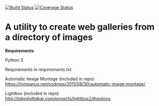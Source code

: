 [![Build Status](https://travis-ci.org/btnpushnmunky/pygallerycreator.svg?branch=master)](https://travis-ci.org/btnpushnmunky/pygallerycreator.svg?branch=master) [![Coverage Status](https://coveralls.io/repos/github/btnpushnmunky/pygallerycreator/badge.svg?branch=master)](https://coveralls.io/github/btnpushnmunky/pygallerycreator?branch=master)


A utility to create web galleries from a directory of images
============================================================

**Requirements**

Python 3

Requirements in requirements.txt

Automatic Image Montage (included in repo)
https://tympanus.net/codrops/2011/08/30/automatic-image-montage/

Lightbox (included in repo)
http://lokeshdhakar.com/projects/lightbox2/#options

